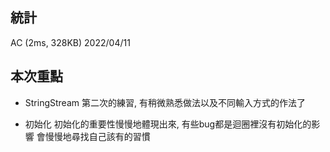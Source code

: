 ## 統計
AC (2ms, 328KB)
2022/04/11

## 本次重點
- StringStream
第二次的練習, 有稍微熟悉做法以及不同輸入方式的作法了

- 初始化
初始化的重要性慢慢地體現出來, 有些bug都是迴圈裡沒有初始化的影響
會慢慢地尋找自己該有的習慣